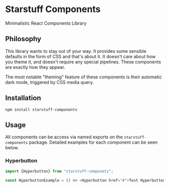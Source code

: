 # Starstuff Components

Minimalistic React Components Library

## Philosophy

This library wants to stay out of your way. It provides some sensible defaults in the form of CSS and that's about it. It doesn't care about how you theme it, and doesn't require any special pipelines. These components are exactly how they appear.

The most notable "theming" feature of these components is their automatic dark mode, triggered by CSS media query.

## Installation

```shell
npm install starstuff-components
```

## Usage

All components can be access via named exports on the `starstuff-components` package. Detailed examples for each component can be seen below.

### Hyperbutton

```js
import {Hyperbutton} from "starstuff-componets";

const HyperbuttonExample = () => <Hyperbutton href="#">Test Hyperbutton</HyperButton>
```
